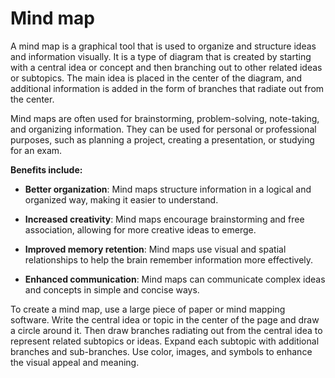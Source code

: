 # Mind map

A mind map is a graphical tool that is used to organize and structure ideas and information visually. It is a type of diagram that is created by starting with a central idea or concept and then branching out to other related ideas or subtopics. The main idea is placed in the center of the diagram, and additional information is added in the form of branches that radiate out from the center.

Mind maps are often used for brainstorming, problem-solving, note-taking, and organizing information. They can be used for personal or professional purposes, such as planning a project, creating a presentation, or studying for an exam.

**Benefits include:**

* **Better organization**: Mind maps structure information in a logical and organized way, making it easier to understand.

* **Increased creativity**: Mind maps encourage brainstorming and free association, allowing for more creative ideas to emerge.

* **Improved memory retention**: Mind maps use visual and spatial relationships to help the brain remember information more effectively.

* **Enhanced communication**: Mind maps can communicate complex ideas and concepts in simple and concise ways.

To create a mind map, use a large piece of paper or mind mapping software. Write the central idea or topic in the center of the page and draw a circle around it. Then draw branches radiating out from the central idea to represent related subtopics or ideas. Expand each subtopic with additional branches and sub-branches. Use color, images, and symbols to enhance the visual appeal and meaning.